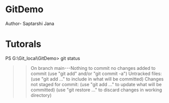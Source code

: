 # GitDemo
Author- Saptarshi Jana
# Tutorals
PS G:\Git_local\GitDemo> git status
>> On branch main---Nothing to commit
>> no changes added to commit (use "git add" and/or "git commit -a")
>> Untracked files:
  (use "git add <file>..." to include in what will be committed)
>> Changes not staged for commit:
  (use "git add <file>..." to update what will be committed)
  (use "git restore <file>..." to discard changes in working directory)